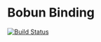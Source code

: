 # Bobun Binding

[![Build Status](https://travis-ci.org/neoziro/bobun-binding.png?branch=master)](https://travis-ci.org/neoziro/bobun-binding)